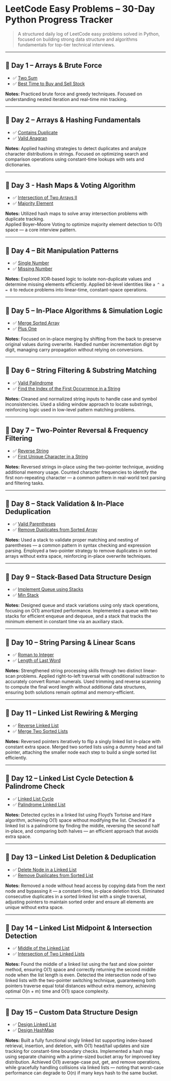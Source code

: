 # LeetCode Easy Problems – 30-Day Python Progress Tracker

> A structured daily log of LeetCode easy problems solved in Python, focused on building strong data structure and algorithms fundamentals for top-tier technical interviews.

---

## 📅 Day 1 – Arrays & Brute Force

- ✅ [Two Sum](https://github.com/lyushher/LeetCode-Python-Easy-DSA/blob/main/day-01/two_sum.py)  
- ✅ [Best Time to Buy and Sell Stock](https://github.com/lyushher/LeetCode-Python-Easy-DSA/blob/main/day-01/best_time_to_buy_and_sell_stock.py) 

**Notes:** Practiced brute force and greedy techniques. Focused on understanding nested iteration and real-time min tracking.

---

## 📅 Day 2 – Arrays & Hashing Fundamentals

- ✅ [Contains Duplicate](https://github.com/lyushher/LeetCode-Python-Easy-DSA/blob/main/day-02/contains_duplicate.py)
- ✅ [Valid Anagran](https://github.com/lyushher/LeetCode-Python-Easy-DSA/blob/main/day-02/valid_anagram.py)

**Notes:** Applied hashing strategies to detect duplicates and analyze character distributions in strings.
Focused on optimizing search and comparison operations using constant-time lookups with sets and dictionaries.

---

## 📅 Day 3 - Hash Maps & Voting Algorithm

- ✅ [Intersection of Two Arrays II](https://github.com/lyushher/LeetCode-Python-Easy-DSA/blob/main/day-03/intersection_of_two_arrays_2.py)
- ✅ [Majority Element](https://github.com/lyushher/LeetCode-Python-Easy-DSA/blob/main/day-03/majority_element.py)

**Notes:** Utilized hash maps to solve array intersection problems with duplicate tracking.  
Applied Boyer–Moore Voting to optimize majority element detection to O(1) space — a core interview pattern.

---

## 📅 Day 4 – Bit Manipulation Patterns
- ✅ [Single Number](https://leetcode.com/problems/single-number/description/)
- ✅ [Missing Number](https://leetcode.com/problems/missing-number/)

**Notes:** Explored XOR-based logic to isolate non-duplicate values and determine missing elements efficiently.
Applied bit-level identities like `a ^ a = 0` to reduce problems into linear-time, constant-space operations.

---

## 📅 Day 5 – In-Place Algorithms & Simulation Logic
- ✅ [Merge Sorted Array](https://github.com/lyushher/LeetCode-Python-Easy-DSA/blob/main/day-05/merged_sorted_array.py)
- ✅ [Plus One](https://github.com/lyushher/LeetCode-Python-Easy-DSA/blob/main/day-05/plus_one.py)

**Notes:** Focused on in-place merging by shifting from the back to preserve original values during overwrite.
Handled number incrementation digit by digit, managing carry propagation without relying on conversions.

---

## 📅 Day 6 – String Filtering & Substring Matching
- ✅ [Valid Palindrome](https://leetcode.com/problems/valid-palindrome/)
- ✅ [Find the Index of the First Occurrence in a String](https://leetcode.com/problems/find-the-index-of-the-first-occurrence-in-a-string/)

**Notes:** Cleaned and normalized string inputs to handle case and symbol inconsistencies.
Used a sliding window approach to locate substrings, reinforcing logic used in low-level pattern matching problems.

---

## 📅 Day 7 – Two-Pointer Reversal & Frequency Filtering
- ✅ [Reverse String](https://github.com/lyushher/LeetCode-Python-Easy-DSA/blob/main/day-07/reverse_string.py)
- ✅ [First Unique Character in a String](https://github.com/lyushher/LeetCode-Python-Easy-DSA/blob/main/day-07/first_unique_character_in_a_string.py)

**Notes:** Reversed strings in-place using the two-pointer technique, avoiding additional memory usage.
Counted character frequencies to identify the first non-repeating character — a common pattern in real-world text parsing and filtering tasks.

---

## 📅 Day 8 – Stack Validation & In-Place Deduplication
- ✅ [Valid Parentheses](https://github.com/lyushher/LeetCode-Python-Easy-DSA/blob/main/day-08/valid_parentheses.py)
- ✅ [Remove Duplicates from Sorted Array](https://github.com/lyushher/LeetCode-Python-Easy-DSA/blob/main/day-08/remove_duplicates_from_sorted_array.py)

**Notes:** Used a stack to validate proper matching and nesting of parentheses — a common pattern in syntax checking and expression parsing.
Employed a two-pointer strategy to remove duplicates in sorted arrays without extra space, reinforcing in-place overwrite techniques.

---

## 📅 Day 9 – Stack-Based Data Structure Design
- ✅ [Implement Queue using Stacks](https://github.com/lyushher/LeetCode-Python-Easy-DSA/blob/main/day-09/implement_queue_using_stacks.py)
- ✅ [Min Stack](https://github.com/lyushher/LeetCode-Python-Easy-DSA/blob/main/day-09/min_stack.py)

**Notes:** Designed queue and stack variations using only stack operations, focusing on O(1) amortized performance.
Implemented a queue with two stacks for efficient enqueue and dequeue, and a stack that tracks the minimum element in constant time via an auxiliary stack.

---

## 📅 Day 10 – String Parsing & Linear Scans
- ✅ [Roman to Integer](https://github.com/lyushher/LeetCode-Python-Easy-DSA/blob/main/day-10/roman_to_integer.py)
- ✅ [Length of Last Word](https://github.com/lyushher/LeetCode-Python-Easy-DSA/blob/main/day-10/length_of_last_word.py)

**Notes:** Strengthened string processing skills through two distinct linear-scan problems.
Applied right-to-left traversal with conditional subtraction to accurately convert Roman numerals.
Used trimming and reverse scanning to compute the final word length without additional data structures, ensuring both solutions remain optimal and memory-efficient.

---

## 📅 Day 11 – Linked List Rewiring & Merging
- ✅ [Reverse Linked List](https://github.com/lyushher/LeetCode-Python-Easy-DSA/blob/main/day-11/reverse_linked_list.py)
- ✅ [Merge Two Sorted Lists](https://github.com/lyushher/LeetCode-Python-Easy-DSA/blob/main/day-11/merge_two_sorted_lists.py)

**Notes:** Reversed pointers iteratively to flip a singly linked list in-place with constant extra space.
Merged two sorted lists using a dummy head and tail pointer, attaching the smaller node each step to build a single sorted list efficiently.

---

## 📅 Day 12 – Linked List Cycle Detection & Palindrome Check
- ✅ [Linked List Cycle](https://github.com/lyushher/LeetCode-Python-Easy-DSA/blob/main/day-12/linked_list_cycle.py)
- ✅ [Palindrome Linked List](https://github.com/lyushher/LeetCode-Python-Easy-DSA/blob/main/day-12/palindrome_linked_list.py)

**Notes:** Detected cycles in a linked list using Floyd’s Tortoise and Hare algorithm, achieving O(1) space without modifying the list.
Checked if a linked list is a palindrome by finding the middle, reversing the second half in-place, and comparing both halves — an efficient approach that avoids extra space.

---

## 📅 Day 13 – Linked List Deletion & Deduplication
- ✅ [Delete Node in a Linked List](https://github.com/lyushher/LeetCode-Python-Easy-DSA/blob/main/day-13/delete_node_in_a_linked_list.py)
- ✅ [Remove Duplicates from Sorted List](https://github.com/lyushher/LeetCode-Python-Easy-DSA/blob/main/day-13/remove_duplicates_from_sorted_list.py)

**Notes:** Removed a node without head access by copying data from the next node and bypassing it — a constant-time, in-place deletion trick.
Eliminated consecutive duplicates in a sorted linked list with a single traversal, adjusting pointers to maintain sorted order and ensure all elements are unique without extra space.

---

## 📅 Day 14 – Linked List Midpoint & Intersection Detection
- ✅ [Middle of the Linked List](https://github.com/lyushher/LeetCode-Python-Easy-DSA/blob/main/day-14/middle_of_the_linked_list.py)
- ✅ [Intersection of Two Linked Lists](https://github.com/lyushher/LeetCode-Python-Easy-DSA/blob/main/day-14/intersection_of_two_linked_lists.py)

**Notes:** Found the middle of a linked list using the fast and slow pointer method, ensuring O(1) space and correctly returning the second middle node when the list length is even.
Detected the intersection node of two linked lists with the two-pointer switching technique, guaranteeing both pointers traverse equal total distances without extra memory, achieving optimal O(n + m) time and O(1) space complexity.

---

## 📅 Day 15 – Custom Data Structure Design
- ✅ [Design Linked List](https://github.com/lyushher/LeetCode-Python-Easy-DSA/blob/main/day-15/design_linked_list.py)
- ✅ [Design HashMap](https://github.com/lyushher/LeetCode-Python-Easy-DSA/blob/main/day-15/design_hashmap.py)

**Notes:** Built a fully functional singly linked list supporting index-based retrieval, insertion, and deletion, with O(1) head/tail updates and size tracking for constant-time boundary checks.
Implemented a hash map using separate chaining with a prime-sized bucket array for improved key distribution. Achieved O(1) average-case put, get, and remove operations, while gracefully handling collisions via linked lists — noting that worst-case performance can degrade to O(n) if many keys hash to the same bucket.
